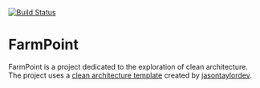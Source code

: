 [![Build Status](https://github.com/oldrich-todt/FarmPoint/workflows/Build/badge.svg)](https://github.com/oldrich-todt/FarmPoint/actions)

# FarmPoint
FarmPoint is a project dedicated to the exploration of clean architecture. The project uses a [clean architecture template](https://github.com/jasontaylordev/CleanArchitecture) created by [jasontaylordev](https://github.com/jasontaylordev).
